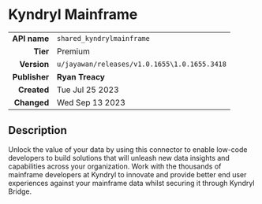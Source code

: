 # Kyndryl Mainframe
| | |
|-:|-|
|**API name**|`shared_kyndrylmainframe`|
|**Tier**|Premium|
|**Version**|`u/jayawan/releases/v1.0.1655\1.0.1655.3418`|
|**Publisher**|**Ryan Treacy**|
|**Created**|Tue Jul 25 2023|
|**Changed**|Wed Sep 13 2023|

## Description
Unlock the value of your data by using this connector to enable low-code developers to build solutions that will unleash new data insights and capabilities across your organization. Work with the thousands of mainframe developers at Kyndryl to innovate and provide better end user experiences against your mainframe data whilst securing it through Kyndryl Bridge.
